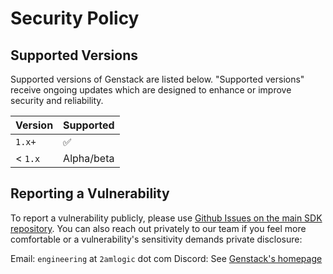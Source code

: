 # Security Policy

## Supported Versions

Supported versions of Genstack are listed below. "Supported versions" receive ongoing updates which
are designed to enhance or improve security and reliability.

| Version | Supported          |
| ------- | ------------------ |
| `1.x+`  | :white_check_mark: |
| < `1.x` | Alpha/beta         |

## Reporting a Vulnerability

To report a vulnerability publicly, please use [Github Issues on the main SDK repository][0]. You can
also reach out privately to our team if you feel more comfortable or a vulnerability's sensitivity
demands private disclosure:

Email: `engineering` at `2amlogic` dot com
Discord: See [Genstack's homepage][1]

[0]: https://github.com/genstack-gg/genstack/issues
[1]: https://genstack.app
